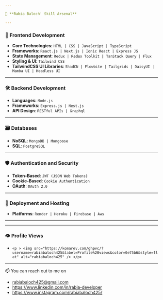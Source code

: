 ```yaml
---

🚀 **Rabia Baloch' Skill Arsenal**

---
```


### 🎨 **Frontend Development**
- **Core Technologies**: `HTML | CSS | JavaScript | TypeScript`
- **Frameworks**: `React.js | Next.js | Ionic React | Express JS `
- **State Management**: `Redux | Redux Toolkit | TanStack Query | Flux`
- **Styling & UI**: `Tailwind CSS`
- **TailwindCSS UI Libraries**: `ShadCN | Flowbite | Tailgrids | DaisyUI | Mamba UI | Headless UI`

---

### 🛠 **Backend Development**
- **Languages**: `Node.js`
- **Frameworks**: `Express.js | Nest.js`
- **API Design**: `RESTful APIs | Graphql`

---

### 🗃 **Databases**
- **NoSQL**: `MongoDB | Mongoose`
- **SQL**: `PostgreSQL`

---

### 🛡 **Authentication and Security**
- **Token-Based**: `JWT (JSON Web Tokens)`
- **Cookie-Based**: `Cookie Authentication`
- **OAuth**: `OAuth 2.0`


---

### 🚀 **Deployment and Hosting**
- **Platforms**: `Render | Heroku | Firebase | Aws`
  
---

---

### 👁️ **Profile Views**
-  `<p > <img src="https://komarev.com/ghpvc/?username=rabiabaloch425&label=Profile%20views&color=0e75b6&style=flat" alt="rabiabaloch425" /> </p>`
  
---

📫 You can reach out to me on
- rabiabaloch425@gmail.com
- https://www.linkedin.com/in/rabia-developer
- https://www.instagram.com/rabiabaloch425/

